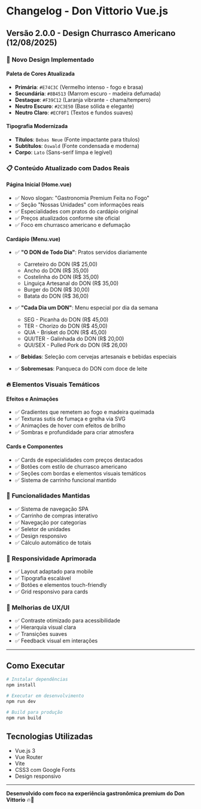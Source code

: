 # Changelog - Don Vittorio Vue.js

## Versão 2.0.0 - Design Churrasco Americano (12/08/2025)

### 🎨 **Novo Design Implementado**

#### Paleta de Cores Atualizada
- **Primária**: `#E74C3C` (Vermelho intenso - fogo e brasa)
- **Secundária**: `#8B4513` (Marrom escuro - madeira defumada)
- **Destaque**: `#F39C12` (Laranja vibrante - chama/tempero)
- **Neutro Escuro**: `#2C3E50` (Base sólida e elegante)
- **Neutro Claro**: `#ECF0F1` (Textos e fundos suaves)

#### Tipografia Modernizada
- **Títulos**: `Bebas Neue` (Fonte impactante para títulos)
- **Subtítulos**: `Oswald` (Fonte condensada e moderna)
- **Corpo**: `Lato` (Sans-serif limpa e legível)

### 📋 **Conteúdo Atualizado com Dados Reais**

#### Página Inicial (Home.vue)
- ✅ Novo slogan: "Gastronomia Premium Feita no Fogo"
- ✅ Seção "Nossas Unidades" com informações reais
- ✅ Especialidades com pratos do cardápio original
- ✅ Preços atualizados conforme site oficial
- ✅ Foco em churrasco americano e defumação

#### Cardápio (Menu.vue)
- ✅ **"O DON de Todo Dia"**: Pratos servidos diariamente
  - Carreteiro do DON (R$ 25,00)
  - Ancho do DON (R$ 35,00)
  - Costelinha do DON (R$ 35,00)
  - Linguiça Artesanal do DON (R$ 35,00)
  - Burger do DON (R$ 30,00)
  - Batata do DON (R$ 36,00)

- ✅ **"Cada Dia um DON"**: Menu especial por dia da semana
  - SEG - Picanha do DON (R$ 45,00)
  - TER - Chorizo do DON (R$ 45,00)
  - QUA - Brisket do DON (R$ 45,00)
  - QUI/TER - Galinhada do DON (R$ 20,00)
  - QUI/SEX - Pulled Pork do DON (R$ 26,00)

- ✅ **Bebidas**: Seleção com cervejas artesanais e bebidas especiais
- ✅ **Sobremesas**: Panqueca do DON com doce de leite

### 🔥 **Elementos Visuais Temáticos**

#### Efeitos e Animações
- ✅ Gradientes que remetem ao fogo e madeira queimada
- ✅ Texturas sutis de fumaça e grelha via SVG
- ✅ Animações de hover com efeitos de brilho
- ✅ Sombras e profundidade para criar atmosfera

#### Cards e Componentes
- ✅ Cards de especialidades com preços destacados
- ✅ Botões com estilo de churrasco americano
- ✅ Seções com bordas e elementos visuais temáticos
- ✅ Sistema de carrinho funcional mantido

### 🚀 **Funcionalidades Mantidas**

- ✅ Sistema de navegação SPA
- ✅ Carrinho de compras interativo
- ✅ Navegação por categorias
- ✅ Seletor de unidades
- ✅ Design responsivo
- ✅ Cálculo automático de totais

### 📱 **Responsividade Aprimorada**

- ✅ Layout adaptado para mobile
- ✅ Tipografia escalável
- ✅ Botões e elementos touch-friendly
- ✅ Grid responsivo para cards

### 🎯 **Melhorias de UX/UI**

- ✅ Contraste otimizado para acessibilidade
- ✅ Hierarquia visual clara
- ✅ Transições suaves
- ✅ Feedback visual em interações

---

## Como Executar

```bash
# Instalar dependências
npm install

# Executar em desenvolvimento
npm run dev

# Build para produção
npm run build
```

## Tecnologias Utilizadas

- Vue.js 3
- Vue Router
- Vite
- CSS3 com Google Fonts
- Design responsivo

---

**Desenvolvido com foco na experiência gastronômica premium do Don Vittorio** 🔥🥩

